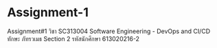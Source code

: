 # Assignment-1
Assignment#1 วิชา SC313004 Software Engineering - DevOps and CI/CD ทักษะ ภัทรวเมธ Section 2 รหัสนักศึกษา 613020216-2 
